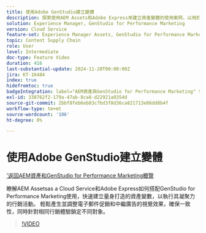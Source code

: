 ```yaml
---
title: 使用Adobe GenStudio建立變體
description: 探索使用AEM Assets和Adobe Express來建立資產變體的使用案例，以用於電子郵件和用於促銷相同行銷體驗的中繼廣告。
solution: Experience Manager, GenStudio for Performance Marketing
version: Cloud Service
feature-set: Experience Manager Assets, GenStudio for Performance Marketing
topic: Content Supply Chain
role: User
level: Intermediate
doc-type: Feature Video
duration: 416
last-substantial-update: 2024-11-20T00:00:00Z
jira: KT-16484
index: true
hidefromtoc: true
badgeIntegration: label="AEM資產與GenStudio for Performance Marketing" type="positive"
exl-id: 338762f2-179a-47ab-8ca8-d22921a0354d
source-git-commit: 2bbf8feb6eb83c7bd3f8d36ca821713e86dd8b4f
workflow-type: tm+mt
source-wordcount: '106'
ht-degree: 0%

---
```


# 使用Adobe GenStudio建立變體

[&#39;返回AEM資產和GenStudio for Performance Marketing概覽](./overview.md)

瞭解AEM Assetsas a Cloud Service和Adobe Express如何搭配GenStudio for Performance Marketing使用，快速建立量身打造的資產變數，以執行具凝聚力的行銷活動。 輕鬆產生並調整電子郵件促銷和中繼廣告的視覺效果，確保一致性，同時針對相同行銷體驗鎖定不同對象。

>[!VIDEO](https://video.tv.adobe.com/v/3439266/?learn=on&enablevpops)
